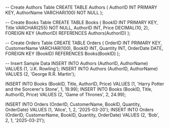 -- Create Authors Table
CREATE TABLE Authors (
    AuthorID INT PRIMARY KEY,
    AuthorName VARCHAR(100) NOT NULL
);

-- Create Books Table
CREATE TABLE Books (
    BookID INT PRIMARY KEY,
    Title VARCHAR(255) NOT NULL,
    AuthorID INT,
    Price DECIMAL(10, 2),
    FOREIGN KEY (AuthorID) REFERENCES Authors(AuthorID)
);

-- Create Orders Table
CREATE TABLE Orders (
    OrderID INT PRIMARY KEY,
    CustomerName VARCHAR(100),
    BookID INT,
    Quantity INT,
    OrderDate DATE,
    FOREIGN KEY (BookID) REFERENCES Books(BookID)
);

-- Insert Sample Data
INSERT INTO Authors (AuthorID, AuthorName) VALUES (1, 'J.K. Rowling');
INSERT INTO Authors (AuthorID, AuthorName) VALUES (2, 'George R.R. Martin');

INSERT INTO Books (BookID, Title, AuthorID, Price) VALUES (1, 'Harry Potter and the Sorcerer\'s Stone', 1, 19.99);
INSERT INTO Books (BookID, Title, AuthorID, Price) VALUES (2, 'Game of Thrones', 2, 24.99);

INSERT INTO Orders (OrderID, CustomerName, BookID, Quantity, OrderDate) VALUES (1, 'Alice', 1, 2, '2025-03-20');
INSERT INTO Orders (OrderID, CustomerName, BookID, Quantity, OrderDate) VALUES (2, 'Bob', 2, 1, '2025-03-21');
